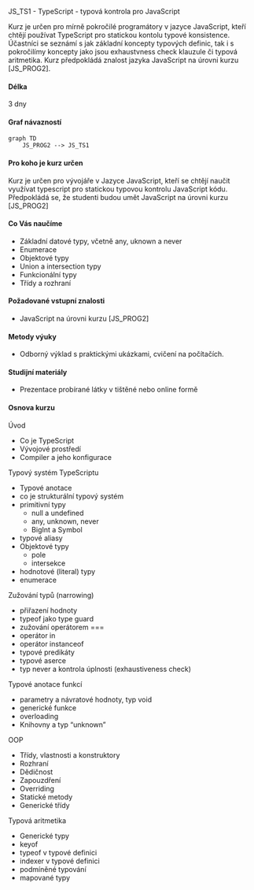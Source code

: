JS_TS1 - TypeScript - typová kontrola pro JavaScript

Kurz je určen pro mírně pokročilé programátory v jazyce JavaScript, kteří chtějí používat TypeScript pro statickou kontolu typové konsistence. Účastníci se seznámí s jak základní koncepty typových definic, tak i s pokročilímy koncepty jako jsou exhaustvness check klauzule či typová aritmetika. Kurz předpokládá znalost jazyka JavaScript na úrovni kurzu [JS_PROG2].

#### Délka

3 dny

#### Graf návazností

```mermaid
graph TD
    JS_PROG2 --> JS_TS1
```

#### Pro koho je kurz určen

Kurz je určen pro vývojáře v Jazyce JavaScript, kteří se chtějí naučit využívat typescript pro statickou typovou kontrolu JavaScript kódu. Předpokládá se, že studenti budou umět JavaScript na úrovni kurzu [JS_PROG2]

#### Co Vás naučíme

- Základní datové typy, včetně any, uknown a never
- Enumerace
- Objektové typy
- Union a intersection typy
- Funkcionální typy
- Třídy a rozhraní

#### Požadované vstupní znalosti

- JavaScript na úrovni kurzu [JS_PROG2]

#### Metody výuky

- Odborný výklad s praktickými ukázkami, cvičení na počítačích.

#### Studijní materiály

- Prezentace probírané látky v tištěné nebo online formě

#### Osnova kurzu

Úvod

- Co je TypeScript
- Vývojové prostředí
- Compiler a jeho konfigurace

Typový systém TypeScriptu

- Typové anotace
- co je strukturální typový systém
- primitivní typy
  - null a undefined
  - any, unknown, never
  - BigInt a Symbol
- typové aliasy
- Objektové typy
  - pole
  - intersekce
- hodnotové (literal) typy
- enumerace

Zužování typů (narrowing)

- přiřazení hodnoty
- typeof jako type guard
- zužování operátorem ===
- operátor in
- operátor instanceof
- typové predikáty
- typové aserce
- typ never a kontrola úplnosti (exhaustiveness check)

Typové anotace funkcí

- parametry a návratové hodnoty, typ void
- generické funkce
- overloading
- Knihovny a typ “unknown”

OOP

- Třídy, vlastnosti a konstruktory
- Rozhraní
- Dědičnost
- Zapouzdření
- Overriding
- Statické metody
- Generické třídy

Typová aritmetika

- Generické typy
- keyof
- typeof v typové definici
- indexer v typové definici
- podmíněné typování
- mapované typy

